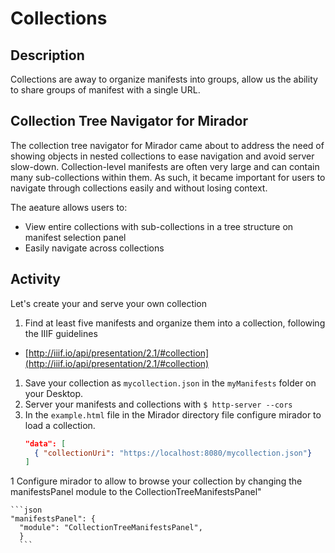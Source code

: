 # Collections

## Description

Collections are away to organize manifests into groups, allow us the ability to share groups of manifest with a single URL.


## Collection Tree Navigator for Mirador

The collection tree navigator for Mirador came about to address the need of showing objects in nested collections to ease navigation and avoid server slow-down. Collection-level manifests are often very large and can contain many sub-collections within them. As such, it became important for users to navigate through collections easily and without losing context.

The aeature allows users to:

- View entire collections with sub-collections in a tree structure on manifest selection panel
- Easily navigate across collections


## Activity

Let's create your and serve your own collection

1. Find at least five manifests and organize them into a collection, following the IIIF guidelines
  * [http://iiif.io/api/presentation/2.1/#collection](http://iiif.io/api/presentation/2.1/#collection)
1. Save your collection as `mycollection.json` in the `myManifests` folder on your Desktop.
1. Server your manifests and collections with `$ http-server --cors`
1. In the `example.html` file in the Mirador directory file configure mirador to load a collection.
    ```json
    "data": [
      { "collectionUri": "https://localhost:8080/mycollection.json"}
    ]
    ```
1 Configure mirador to allow to browse your collection by changing the manifestsPanel module to the CollectionTreeManifestsPanel"

    ```json
    "manifestsPanel": {
      "module": "CollectionTreeManifestsPanel",
      }
      ```
